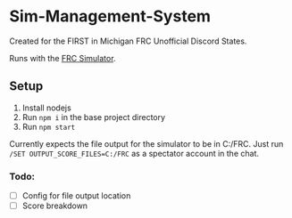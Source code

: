 # Sim-Management-System

Created for the FIRST in Michigan FRC Unofficial Discord States.

Runs with the [FRC Simulator](http://ftcsimulator.org/).

## Setup

1. Install nodejs
2. Run `npm i` in the base project directory
3. Run `npm start`

Currently expects the file output for the simulator to be in C:/FRC.
Just run `/SET OUTPUT_SCORE_FILES=C:/FRC` as a spectator account in the chat.

### Todo:

- [ ] Config for file output location
- [ ] Score breakdown

